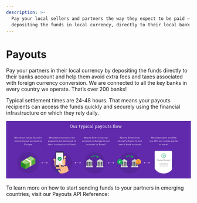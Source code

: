```yaml
---
description: >-
  Pay your local sellers and partners the way they expect to be paid — by
  depositing the funds in local currency, directly to their local bank account.
---
```


# Payouts

  
Pay your partners in their local currency by depositing the funds directly to their banks account and help them avoid extra fees and taxes associated with foreign currency conversion. We are connected to all the key banks in every country we operate. That’s over 200 banks!

Typical settlement times are 24-48 hours. That means your payouts recipients can access the funds quickly and securely using the financial infrastructure on which they rely daily.

![](../.gitbook/assets/image%20%281%29.png)

To learn more on how to start sending funds to your partners in emerging countries, visit our Payouts API Reference:

